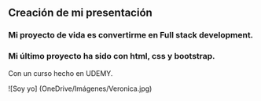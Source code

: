 ## Creación de mi presentación

### Mi proyecto de vida es convertirme en Full stack development.

### Mi último proyecto ha sido con html, css y bootstrap.

[Tingdog Site]: https://github.com/VekaTobias10/tindogsite 

Con un curso hecho en UDEMY.

![Soy yo] (OneDrive/Imágenes/Veronica.jpg)


